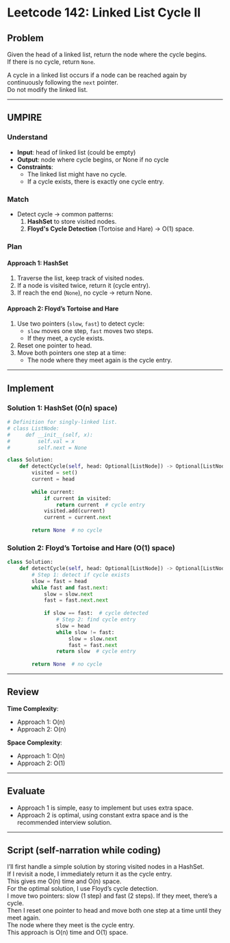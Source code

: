 
# Leetcode 142: Linked List Cycle II

## Problem
Given the head of a linked list, return the node where the cycle begins.  
If there is no cycle, return `None`.  

A cycle in a linked list occurs if a node can be reached again by continuously following the `next` pointer.  
Do not modify the linked list.

---

## UMPIRE

### Understand
- **Input**: head of linked list (could be empty)
- **Output**: node where cycle begins, or None if no cycle
- **Constraints**:
  - The linked list might have no cycle.
  - If a cycle exists, there is exactly one cycle entry.

### Match
- Detect cycle → common patterns:
  1. **HashSet** to store visited nodes.
  2. **Floyd's Cycle Detection** (Tortoise and Hare) → O(1) space.

### Plan

#### Approach 1: HashSet
1. Traverse the list, keep track of visited nodes.
2. If a node is visited twice, return it (cycle entry).
3. If reach the end (`None`), no cycle → return None.

#### Approach 2: Floyd’s Tortoise and Hare
1. Use two pointers (`slow`, `fast`) to detect cycle:
   - `slow` moves one step, `fast` moves two steps.
   - If they meet, a cycle exists.
2. Reset one pointer to head.
3. Move both pointers one step at a time:
   - The node where they meet again is the cycle entry.

---

## Implement

### Solution 1: HashSet (O(n) space)
```python
# Definition for singly-linked list.
# class ListNode:
#     def __init__(self, x):
#         self.val = x
#         self.next = None

class Solution:
    def detectCycle(self, head: Optional[ListNode]) -> Optional[ListNode]:
        visited = set()
        current = head
        
        while current:
            if current in visited:
                return current  # cycle entry
            visited.add(current)
            current = current.next
        
        return None  # no cycle
```

### Solution 2: Floyd’s Tortoise and Hare (O(1) space)
```python
class Solution:
    def detectCycle(self, head: Optional[ListNode]) -> Optional[ListNode]:
        # Step 1: detect if cycle exists
        slow = fast = head
        while fast and fast.next:
            slow = slow.next
            fast = fast.next.next
            
            if slow == fast:  # cycle detected
                # Step 2: find cycle entry
                slow = head
                while slow != fast:
                    slow = slow.next
                    fast = fast.next
                return slow  # cycle entry
        
        return None  # no cycle
```

---

## Review

**Time Complexity**:
- Approach 1: O(n)
- Approach 2: O(n)

**Space Complexity**:
- Approach 1: O(n)
- Approach 2: O(1)

---

## Evaluate
- Approach 1 is simple, easy to implement but uses extra space.
- Approach 2 is optimal, using constant extra space and is the recommended interview solution.

---

## Script (self-narration while coding)
I’ll first handle a simple solution by storing visited nodes in a HashSet.  
If I revisit a node, I immediately return it as the cycle entry.  
This gives me O(n) time and O(n) space.  
For the optimal solution, I use Floyd’s cycle detection.  
I move two pointers: slow (1 step) and fast (2 steps). If they meet, there’s a cycle.  
Then I reset one pointer to head and move both one step at a time until they meet again.  
The node where they meet is the cycle entry.  
This approach is O(n) time and O(1) space.
